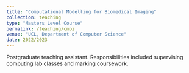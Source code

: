 ```yaml
---
title: "Computational Modelling for Biomedical Imaging"
collection: teaching
type: "Masters Level Course"
permalink: /teaching/cmbi
venue: "UCL, Department of Computer Science"
date: 2022/2023
---
```


Postgraduate teaching assistant. Responsibilities included supervising computing lab classes and marking coursework.
